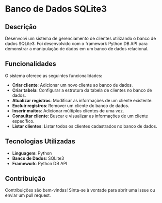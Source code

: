 # Banco de Dados SQLite3

## Descrição
Desenvolvi um sistema de gerenciamento de clientes utilizando o banco de dados SQLite3. Foi desenvolvido com o framework Python DB API para demonstrar a manipulação de dados em um banco de dados relacional.

## Funcionalidades
O sistema oferece as seguintes funcionalidades:
- **Criar cliente**: Adicionar um novo cliente ao banco de dados.
- **Criar tabela**: Configurar a estrutura da tabela de clientes no banco de dados.
- **Atualizar registros**: Modificar as informações de um cliente existente.
- **Excluir registros**: Remover um cliente do banco de dados.
- **Inserir muitos**: Adicionar múltiplos clientes de uma vez.
- **Consultar cliente**: Buscar e visualizar as informações de um cliente específico.
- **Listar clientes**: Listar todos os clientes cadastrados no banco de dados.

## Tecnologias Utilizadas
- **Linguagem**: Python
- **Banco de Dados**: SQLite3
- **Framework**: Python DB API


## Contribuição
Contribuições são bem-vindas! Sinta-se à vontade para abrir uma issue ou enviar um pull request.

